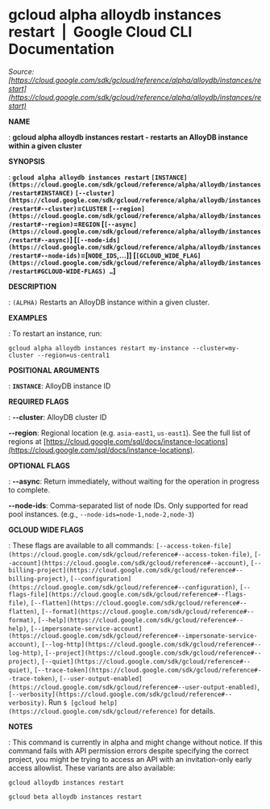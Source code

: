 # gcloud alpha alloydb instances restart  |  Google Cloud CLI Documentation

*Source: [https://cloud.google.com/sdk/gcloud/reference/alpha/alloydb/instances/restart](https://cloud.google.com/sdk/gcloud/reference/alpha/alloydb/instances/restart)*

**NAME**

: **gcloud alpha alloydb instances restart - restarts an AlloyDB instance within a given cluster**

**SYNOPSIS**

: **`gcloud alpha alloydb instances restart` `[INSTANCE](https://cloud.google.com/sdk/gcloud/reference/alpha/alloydb/instances/restart#INSTANCE)` `[--cluster](https://cloud.google.com/sdk/gcloud/reference/alpha/alloydb/instances/restart#--cluster)`=`CLUSTER` `[--region](https://cloud.google.com/sdk/gcloud/reference/alpha/alloydb/instances/restart#--region)`=`REGION` [`[--async](https://cloud.google.com/sdk/gcloud/reference/alpha/alloydb/instances/restart#--async)`] [`[--node-ids](https://cloud.google.com/sdk/gcloud/reference/alpha/alloydb/instances/restart#--node-ids)`=[`NODE_IDS`,…]] [`[GCLOUD_WIDE_FLAG](https://cloud.google.com/sdk/gcloud/reference/alpha/alloydb/instances/restart#GCLOUD-WIDE-FLAGS) …`]**

**DESCRIPTION**

: `(ALPHA)` Restarts an AlloyDB instance within a given cluster.

**EXAMPLES**

: To restart an instance, run:

```
gcloud alpha alloydb instances restart my-instance --cluster=my-cluster --region=us-central1
```

**POSITIONAL ARGUMENTS**

: **`INSTANCE`**:
AlloyDB instance ID

**REQUIRED FLAGS**

: **--cluster**:
AlloyDB cluster ID

**--region**:
Regional location (e.g. `asia-east1`, `us-east1`). See the
full list of regions at [https://cloud.google.com/sql/docs/instance-locations](https://cloud.google.com/sql/docs/instance-locations).

**OPTIONAL FLAGS**

: **--async**:
Return immediately, without waiting for the operation in progress to complete.

**--node-ids**:
Comma-separated list of node IDs. Only supported for read pool instances. (e.g.,
`--node-ids=node-1,node-2,node-3`)

**GCLOUD WIDE FLAGS**

: These flags are available to all commands: `[--access-token-file](https://cloud.google.com/sdk/gcloud/reference#--access-token-file)`,
`[--account](https://cloud.google.com/sdk/gcloud/reference#--account)`, `[--billing-project](https://cloud.google.com/sdk/gcloud/reference#--billing-project)`,
`[--configuration](https://cloud.google.com/sdk/gcloud/reference#--configuration)`,
`[--flags-file](https://cloud.google.com/sdk/gcloud/reference#--flags-file)`,
`[--flatten](https://cloud.google.com/sdk/gcloud/reference#--flatten)`, `[--format](https://cloud.google.com/sdk/gcloud/reference#--format)`, `[--help](https://cloud.google.com/sdk/gcloud/reference#--help)`, `[--impersonate-service-account](https://cloud.google.com/sdk/gcloud/reference#--impersonate-service-account)`,
`[--log-http](https://cloud.google.com/sdk/gcloud/reference#--log-http)`,
`[--project](https://cloud.google.com/sdk/gcloud/reference#--project)`, `[--quiet](https://cloud.google.com/sdk/gcloud/reference#--quiet)`, `[--trace-token](https://cloud.google.com/sdk/gcloud/reference#--trace-token)`, `[--user-output-enabled](https://cloud.google.com/sdk/gcloud/reference#--user-output-enabled)`,
`[--verbosity](https://cloud.google.com/sdk/gcloud/reference#--verbosity)`.
Run `$ [gcloud help](https://cloud.google.com/sdk/gcloud/reference)` for details.

**NOTES**

: This command is currently in alpha and might change without notice. If this
command fails with API permission errors despite specifying the correct project,
you might be trying to access an API with an invitation-only early access
allowlist. These variants are also available:

```
gcloud alloydb instances restart
```

```
gcloud beta alloydb instances restart
```
